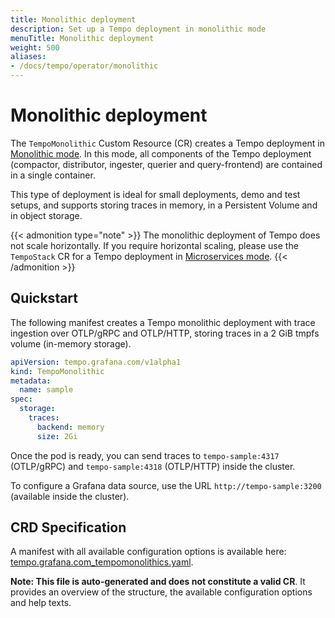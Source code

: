 ```yaml
---
title: Monolithic deployment
description: Set up a Tempo deployment in monolithic mode
menuTitle: Monolithic deployment
weight: 500
aliases:
- /docs/tempo/operator/monolithic
---
```


# Monolithic deployment

The `TempoMonolithic` Custom Resource (CR) creates a Tempo deployment in [Monolithic mode](https:grafana.com/docs/tempo/<TEMPO_VERSION>/setup/deployment/#monolithic-mode).
In this mode, all components of the Tempo deployment (compactor, distributor, ingester, querier and query-frontend) are contained in a single container.

This type of deployment is ideal for small deployments, demo and test setups, and supports storing traces in memory, in a Persistent Volume and in object storage.

{{< admonition type="note" >}}
The monolithic deployment of Tempo does not scale horizontally. If you require horizontal scaling, please use the `TempoStack` CR for a Tempo deployment in [Microservices mode](https://grafana.com/docs/tempo/<TEMPO_VERSION>/setup/deployment/#microservices-mode).
{{< /admonition >}}
## Quickstart

The following manifest creates a Tempo monolithic deployment with trace ingestion over OTLP/gRPC and OTLP/HTTP, storing traces in a 2 GiB tmpfs volume (in-memory storage).

```yaml
apiVersion: tempo.grafana.com/v1alpha1
kind: TempoMonolithic
metadata:
  name: sample
spec:
  storage:
    traces:
      backend: memory
      size: 2Gi
```

Once the pod is ready, you can send traces to `tempo-sample:4317` (OTLP/gRPC) and `tempo-sample:4318` (OTLP/HTTP) inside the cluster.

To configure a Grafana data source, use the URL `http://tempo-sample:3200` (available inside the cluster).

## CRD Specification
A manifest with all available configuration options is available here: [tempo.grafana.com_tempomonolithics.yaml](https://github.com/grafana/tempo-operator/blob/main/docs/spec/tempo.grafana.com_tempomonolithics.yaml).

**Note: This file is auto-generated and does not constitute a valid CR**.
It provides an overview of the structure, the available configuration options and help texts.
